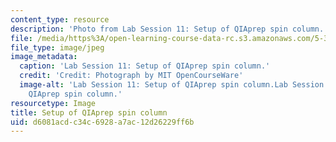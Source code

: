 ```yaml
---
content_type: resource
description: 'Photo from Lab Session 11: Setup of QIAprep spin column.'
file: /media/https%3A/open-learning-course-data-rc.s3.amazonaws.com/5-36-biochemistry-laboratory-spring-2009/d6081acdc34c6928a7ac12d26229ff6b_Lab11_5.jpg
file_type: image/jpeg
image_metadata:
  caption: 'Lab Session 11: Setup of QIAprep spin column.'
  credit: 'Credit: Photograph by MIT OpenCourseWare'
  image-alt: 'Lab Session 11: Setup of QIAprep spin column.Lab Session 11: Setup of
    QIAprep spin column.'
resourcetype: Image
title: Setup of QIAprep spin column
uid: d6081acd-c34c-6928-a7ac-12d26229ff6b
---
```


